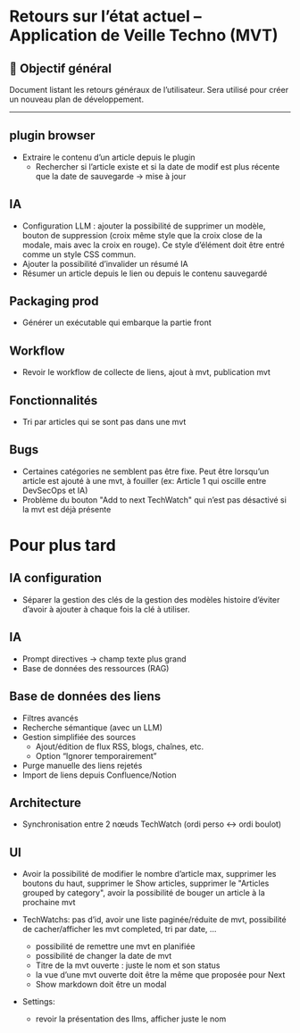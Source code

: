 # Retours sur l’état actuel – Application de Veille Techno (MVT)

## 🎯 Objectif général

Document listant les retours généraux de l’utilisateur. Sera utilisé pour créer un nouveau plan de développement.

---

## plugin browser

* Extraire le contenu d’un article depuis le plugin
  * Rechercher si l’article existe et si la date de modif est plus récente que la date de sauvegarde -> mise à jour

## IA

* Configuration LLM : ajouter la possibilité de supprimer un modèle, bouton de suppression (croix même style que la croix close de la modale, mais avec la croix en rouge). Ce style d’élément doit être entré comme un style CSS commun.
* Ajouter la possibilité d’invalider un résumé IA
* Résumer un article depuis le lien ou depuis le contenu sauvegardé

## Packaging prod

* Générer un exécutable qui embarque la partie front

## Workflow

* Revoir le workflow de collecte de liens, ajout à mvt, publication mvt

## Fonctionnalités

* Tri par articles qui se sont pas dans une mvt

## Bugs

* Certaines catégories ne semblent pas être fixe. Peut être lorsqu’un article est ajouté à une mvt, à fouiller (ex: Article 1 qui oscille entre DevSecOps et IA)
* Problème du bouton "Add to next TechWatch" qui n’est pas désactivé si la mvt est déjà présente

# Pour plus tard

## IA configuration

* Séparer la gestion des clés de la gestion des modèles histoire d’éviter d’avoir à ajouter à chaque fois la clé à utiliser.

## IA

* Prompt directives -> champ texte plus grand
* Base de données des ressources (RAG)

## Base de données des liens

* Filtres avancés
* Recherche sémantique (avec un LLM)
* Gestion simplifiée des sources
  * Ajout/édition de flux RSS, blogs, chaînes, etc.
  * Option “Ignorer temporairement” 
* Purge manuelle des liens rejetés 
* Import de liens depuis Confluence/Notion

## Architecture

* Synchronisation entre 2 nœuds TechWatch (ordi perso <-> ordi boulot)

## UI
* Avoir la possibilité de modifier le nombre d’article max, supprimer les boutons du haut, supprimer le Show articles, supprimer le "Articles grouped by category", avoir la possibilité de bouger un article à la prochaine mvt
* TechWatchs: pas d’id, avoir une liste paginée/réduite de mvt, possibilité de cacher/afficher les mvt completed, tri par date, …
    * possibilité de remettre une mvt en planifiée
    * possibilité de changer la date de mvt
    * Titre de la mvt ouverte : juste le nom et son status
    * la vue d’une mvt ouverte doit être la même que proposée pour Next
    * Show markdown doit être un modal

* Settings:
    * revoir la présentation des llms, afficher juste le nom
